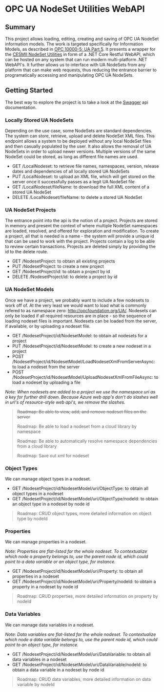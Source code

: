 # OPC UA NodeSet Utilities WebAPI

## Summary

This project allows loading, editing, creating and saving of OPC UA NodeSet information models. 
The work is targeted specifically for Information Models, as described in 
[OPC 10000-5: UA Part 5](https://reference.opcfoundation.org/Core/Part5/v104/docs/). It presents
a wrapper for the [CESMII NodeSet Utilities](https://github.com/cesmii/CESMII-NodeSet-Utilities) 
in form of a .NET Core Restful WebAPI, which can be hosted on any system that can run modern 
multi-platform .NET WebAPI's. It further allows us to interface with UA NodeSets from any platform 
that can make web requests, thus reducing the entrance barrier to programatically accessing and 
manipulating OPC UA NodeSets.

## Getting Started

The best way to explore the project is to take a look at the 
[Swagger](https://opcuanodesetwebapi.azurewebsites.net/swagger/index.html) api documentation.

### Locally Stored UA NodeSets

Depending on the use case, some NodeSets are standard dependencies. The system can store, retrieve, 
upload and delete NodeSet XML files. This endpoint allows a system to be deployed without any local 
NodeSet files and then casually populated by the user. It also allows the removal of UA NodeSets in 
order to upload newer versions. Multiple versions of the same NodeSet could be stored, as long as 
different file names are used.

- GET /LocalNodeset: to retrieve file names, namespaces, version, release dates and dependencies of all locally stored UA NodeSets
- PUT /LocalNodeset: to upload an XML file, which will get stored on the server once it successfully passes as a legit UA NodeSet file
- GET /LocalNodeset/fileName: to download the full XML content of a stored UA NodeSet
- DELETE /LocalNodeset/fileName: to delete a stored UA NodeSet

### UA NodeSet Projects

The entrance point into the api is the notion of a project. Projects are stored in memory and present 
the context of where multiple NodeSet namespaces are loaded, resolved, and offered for exploration and
modification. To create a project, all that is needed is a name - the system will provide a unique id
that can be used to work with the project. Projects contain a log to be able to review certain transactions.
Projects are deleted simply by providing the id to the delete route.

- GET /NodesetProject: to obtain all existing projects
- PUT /NodesetProject: to create a new project
- GET /NodesetProject/id: to obtain a project by id
- DELETE /NodesetProject/id: to delete a project by id

### UA NodeSet Models

Once we have a project, we probably want to include a few nodesets to work off of. At the very least 
we would want to load what is commonly refered to as namespace zero: http://opcfoundation.org/UA/. Nodesets 
can only be loaded if all required resources are in place - so the sequence of loading nodeset files
is important. Nodesets can be loaded from the server, if available, or by uploading a nodeset file.

- GET /NodesetProject/id/NodesetModel: to obtain all nodesets for a project
- PUT /NodesetProject/id/NodesetModel: to create a new nodeset in a project
- POST /NodesetProject/id/NodesetModel/LoadNodesetXmlFromServerAsync: to load a nodeset from the server
- POST /NodesetProject/id/NodesetModel/UploadNodesetXmlFromFileAsync: to load a nodeset by uploading a file

*Note: When nodesets are added to a project we use the namespace uri as a key for further drill down. Because 
Azure web app's don't do slashes well in url's of resource-style web api's, we remove the slashes.*

> ~~Roadmap: Be able to view, add, and remove nodeset files on the server~~
>
> Roadmap: Be able to load a nodeset from a cloud library by namespace
>
> Roadmap: Be able to automatically resolve namespace dependencies from a cloud library
>
> Roadmap: Save out xml for nodeset

### Object Types

We can manage object types in a nodeset.

- GET /NodesetProject/id/NodesetModel/uri/ObjectType: to obtain all object types in a nodeset
- GET /NodesetProject/id/NodesetModel/uri/ObjectType/nodeId: to obtain an object type in a nodeset by node id

> Roadmap: CRUD object types, more detailed information on object type by nodeId

### Properties

We can manage properties in a nodeset.

*Note: Properties are flat-listed for the whole nodeset. To contextualize which node a property
belongs to, use the parent node id, which could point to a data variable or an object type, for instance.*

- GET /NodesetProject/id/NodesetModel/uri/Property: to obtain all properties in a nodeset
- GET /NodesetProject/id/NodesetModel/uri/Property/nodeId: to obtain a property in a nodeset by node id

> Roadmap: CRUD properties, more detailed information on property by nodeId

### Data Variables

We can manage data variables in a nodeset.

*Note: Data variables are flat-listed for the whole nodeset. To contextualize which node a data variable
belongs to, use the parent node id, which could point to an object type, for instance.*

- GET /NodesetProject/id/NodesetModel/uri/DataVariable: to obtain all data variables in a nodeset
- GET /NodesetProject/id/NodesetModel/uri/DataVariable/nodeId: to obtain a data variable in a nodeset by node id

> Roadmap: CRUD data variables, more detailed information on data variable by nodeId
